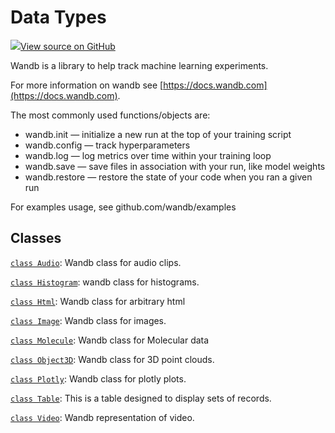 # Data Types

[![](https://www.tensorflow.org/images/GitHub-Mark-32px.png)View source on GitHub](https://www.github.com/wandb/client/tree/master/wandb/__init__.py)

Wandb is a library to help track machine learning experiments.

For more information on wandb see [https://docs.wandb.com](https://docs.wandb.com).

The most commonly used functions/objects are:

* wandb.init — initialize a new run at the top of your training script
* wandb.config — track hyperparameters
* wandb.log — log metrics over time within your training loop
* wandb.save — save files in association with your run, like model weights
* wandb.restore — restore the state of your code when you ran a given run

For examples usage, see github.com/wandb/examples

## Classes

[`class Audio`](https://github.com/ariG23498/Aritra-Documentation/tree/8583b5a558eb2bf679d5ca37d3ecf0c8a586bd5c/Platform/Library/Data%20Types/Data%20Types/Audio.md): Wandb class for audio clips.

[`class Histogram`](https://github.com/ariG23498/Aritra-Documentation/tree/8583b5a558eb2bf679d5ca37d3ecf0c8a586bd5c/Platform/Library/Data%20Types/Data%20Types/Histogram.md): wandb class for histograms.

[`class Html`](https://github.com/ariG23498/Aritra-Documentation/tree/8583b5a558eb2bf679d5ca37d3ecf0c8a586bd5c/Platform/Library/Data%20Types/Data%20Types/Html.md): Wandb class for arbitrary html

[`class Image`](https://github.com/ariG23498/Aritra-Documentation/tree/8583b5a558eb2bf679d5ca37d3ecf0c8a586bd5c/Platform/Library/Data%20Types/Data%20Types/Image.md): Wandb class for images.

[`class Molecule`](https://github.com/ariG23498/Aritra-Documentation/tree/8583b5a558eb2bf679d5ca37d3ecf0c8a586bd5c/Platform/Library/Data%20Types/Data%20Types/Molecule.md): Wandb class for Molecular data

[`class Object3D`](https://github.com/ariG23498/Aritra-Documentation/tree/8583b5a558eb2bf679d5ca37d3ecf0c8a586bd5c/Platform/Library/Data%20Types/Data%20Types/Object3D.md): Wandb class for 3D point clouds.

[`class Plotly`](https://github.com/ariG23498/Aritra-Documentation/tree/8583b5a558eb2bf679d5ca37d3ecf0c8a586bd5c/Platform/Library/Data%20Types/Data%20Types/Plotly.md): Wandb class for plotly plots.

[`class Table`](https://github.com/ariG23498/Aritra-Documentation/tree/8583b5a558eb2bf679d5ca37d3ecf0c8a586bd5c/Platform/Library/Data%20Types/Data%20Types/Table.md): This is a table designed to display sets of records.

[`class Video`](https://github.com/ariG23498/Aritra-Documentation/tree/8583b5a558eb2bf679d5ca37d3ecf0c8a586bd5c/Platform/Library/Data%20Types/Data%20Types/Video.md): Wandb representation of video.

